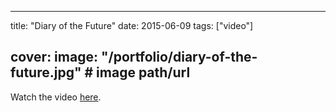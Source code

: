 
---
title: "Diary of the Future"
date: 2015-06-09
tags: ["video"]

cover:
  image: "/portfolio/diary-of-the-future.jpg" # image path/url
---

Watch the video [here](https://www.youtube.com/watch?v=NUdw7bYN69w).


